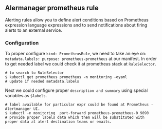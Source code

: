 ## Alermanager prometheus rule
Alerting rules allow you to define alert conditions based on Prometheus expression language expressions and to send notifications about firing alerts to an external service.

### Configuration
To proper configure `kind: PrometheusRule`, we need to take an eye on: `metadata.labels: purpose: prometheus-prometheus` at our manifest. In order to get needed label we could check it at prometheus stack at `RuleSelector`.
```
# to search to RuleSelector
$ kubectl get prometheus prometheus -n monitoring -oyaml
# update if needed metadata.labels
``` 
Next we could configure proper `description and summary` using special variables as `$labels`.
```
# label available for particular expr could be found at Prometheus - Alertmanager UI.
$ kubectl -n monitoring  port-forward prometheus-prometheus-0 9090
# provide proper labels data which then will be substituted with proper data at alert destination teams or emails.
```
